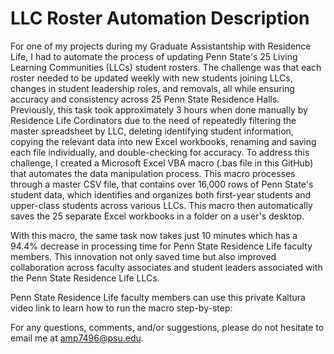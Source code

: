 # LLC Roster Automation Description

For one of my projects during my Graduate Assistantship with Residence Life, I had to automate the process of updating Penn State's 25 Living Learning Communities (LLCs) student rosters. The challenge was that each roster needed to be updated weekly with new students joining LLCs, changes in student leadership roles, and removals, all while ensuring accuracy and consistency across 25 Penn State Residence Halls. Previously, this task took approximately 3 hours when done manually by Residence Life Cordinators due to the need of repeatedly filtering the master spreadsheet by LLC, deleting identifying student information, copying the relevant data into new Excel workbooks, renaming and saving each file individually, and double-checking for accuracy.  To address this challenge, I created a Microsoft Excel VBA macro (.bas file in this GitHub) that automates the data manipulation process. This macro processes through a master CSV file, that contains over 16,000 rows of Penn State's student data, which identifies and organizes both first-year students and upper-class students across various LLCs. This macro then automatically saves the 25 separate Excel workbooks in a folder on a user's desktop.

With this macro, the same task now takes just 10 minutes which has a 94.4% decrease in processing time for Penn State Residence Life faculty members. This innovation not only saved time but also improved collaboration across faculty associates and student leaders associated with the Penn State Residence Life LLCs.

Penn State Residence Life faculty members can use this private Kaltura video link to learn how to run the macro step-by-step:

For any questions, comments, and/or suggestions, please do not hesitate to email me at amp7496@psu.edu.
